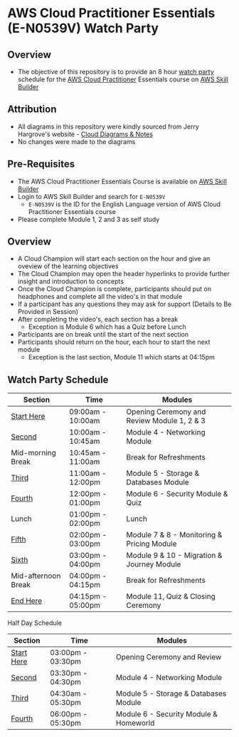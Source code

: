 # AWS Cloud Practitioner Essentials (E-N0539V) Watch Party

## Overview
* The objective of this repository is to provide an 8 hour [watch party](https://en.wiktionary.org/wiki/watch_party) schedule for the [AWS Cloud Practitioner](https://aws.amazon.com/certification/certified-cloud-practitioner/) Essentials course on [AWS Skill Builder](https://explore.skillbuilder.aws/)

## Attribution
* All diagrams in this repository were kindly sourced from Jerry Hargrove's website - [Cloud Diagrams & Notes](https://www.awsgeek.com/)
* No changes were made to the diagrams

## Pre-Requisites 
* The AWS Cloud Practitioner Essentials Course is available on [AWS Skill Builder](https://explore.skillbuilder.aws/) 
* Login to AWS Skill Builder and search for `E-N0539V`
    * `E-N0539V` is the ID for the English Language version of AWS Cloud Practitioner Essentials course
* Please complete Module 1, 2 and 3 as self study

## Overview
* A Cloud Champion will start each section on the hour and give an oveview of the learning objectives
* The Cloud Champion may open the header hyperlinks to provide further insight and introduction to concepts
* Once the Cloud Champion is complete, participants should put on headphones and complete all the video's in that module
* If a participant has any questions they may ask for support (Details to Be Provided in Session)
* After completing the video's, each section has a break
    * Exception is Module 6 which has a Quiz before Lunch
* Participants are on break until the start of the next section
* Participants should return on the hour, each hour to start the next module
    * Exception is the last section, Module 11 which starts at 04:15pm

## Watch Party Schedule

| Section | Time | Modules |
| --- | --- | --- |
| [Start Here](https://github.com/jamesbuckett/aws-cloud-practitioner-essentials/blob/main/01-first-time-block.md) | 09:00am - 10:00am | Opening Ceremony and Review Module 1, 2 & 3 |
| [Second](https://github.com/jamesbuckett/aws-cloud-practitioner-essentials/blob/main/02-second-time-block.md) | 10:00am - 10:45am | Module 4 - Networking Module |
| Mid-morning Break | 10:45am - 11:00am | Break for Refreshments |
| [Third](https://github.com/jamesbuckett/aws-cloud-practitioner-essentials/blob/main/03-third-time-block.md) | 11:00am - 12:00pm | Module 5 - Storage & Databases Module |
| [Fourth](https://github.com/jamesbuckett/aws-cloud-practitioner-essentials/blob/main/04-fourth-time-block.md) | 12:00pm - 01:00pm | Module 6 - Security Module & Quiz |
| Lunch | 01:00pm - 02:00pm | Lunch |
| [Fifth](https://github.com/jamesbuckett/aws-cloud-practitioner-essentials/blob/main/05-fifth-time-block.md) | 02:00pm - 03:00pm | Module 7 & 8 - Monitoring & Pricing Module |
| [Sixth](https://github.com/jamesbuckett/aws-cloud-practitioner-essentials/blob/main/06-sixth-time-block.md) | 03:00pm - 04:00pm | Module 9 & 10 - Migration & Journey Module |
| Mid-afternoon Break | 04:00pm - 04:15pm | Break for Refreshments |
| [End Here](https://github.com/jamesbuckett/aws-cloud-practitioner-essentials/blob/main/07-seventh-time-block.md) | 04:15pm - 05:00pm | Module 11, Quiz  & Closing Ceremony |


Half Day Schedule

| Section | Time | Modules |
| --- | --- | --- |
| [Start Here](https://github.com/jamesbuckett/aws-cloud-practitioner-essentials/blob/main/01-first-time-block.md) | 03:00pm - 03:30pm | Opening Ceremony and Review |
| [Second](https://github.com/jamesbuckett/aws-cloud-practitioner-essentials/blob/main/02-second-time-block.md) | 03:30pm - 04:30pm | Module 4 - Networking Module |
| [Third](https://github.com/jamesbuckett/aws-cloud-practitioner-essentials/blob/main/03-third-time-block.md) | 04:30am - 05:30pm | Module 5 - Storage & Databases Module |
| [Fourth](https://github.com/jamesbuckett/aws-cloud-practitioner-essentials/blob/main/04-fourth-time-block.md) | 06:00pm - 05:30pm | Module 6 - Security Module & Homeworld |
